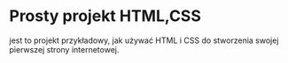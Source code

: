 # Prosty projekt HTML,CSS

jest to projekt przykładowy, jak używać HTML i CSS do stworzenia swojej pierwszej strony internetowej.
